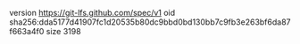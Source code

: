 version https://git-lfs.github.com/spec/v1
oid sha256:dda5177d41907fc1d20535b80dc9bbd0bd130bb7c9fb3e263bf6da87f663a4f0
size 3198
